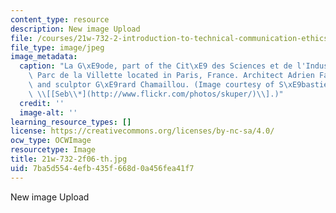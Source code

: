 ```yaml
---
content_type: resource
description: New image Upload
file: /courses/21w-732-2-introduction-to-technical-communication-ethics-in-science-and-technology-fall-2006/7ba5d5544efb435f668d0a456fea41f7_21w-732-2f06-th.jpg
file_type: image/jpeg
image_metadata:
  caption: "La G\xE9ode, part of the Cit\xE9 des Sciences et de l'Industrie in the\
    \ Parc de la Villette located in Paris, France. Architect Adrien Fainsilber, engineer\
    \ and sculptor G\xE9rard Chamaillou. (Image courtesy of S\xE9bastien Kuperberg\
    \ \\[[Seb\\*](http://www.flickr.com/photos/skuper/)\\].)"
  credit: ''
  image-alt: ''
learning_resource_types: []
license: https://creativecommons.org/licenses/by-nc-sa/4.0/
ocw_type: OCWImage
resourcetype: Image
title: 21w-732-2f06-th.jpg
uid: 7ba5d554-4efb-435f-668d-0a456fea41f7
---
```

New image Upload